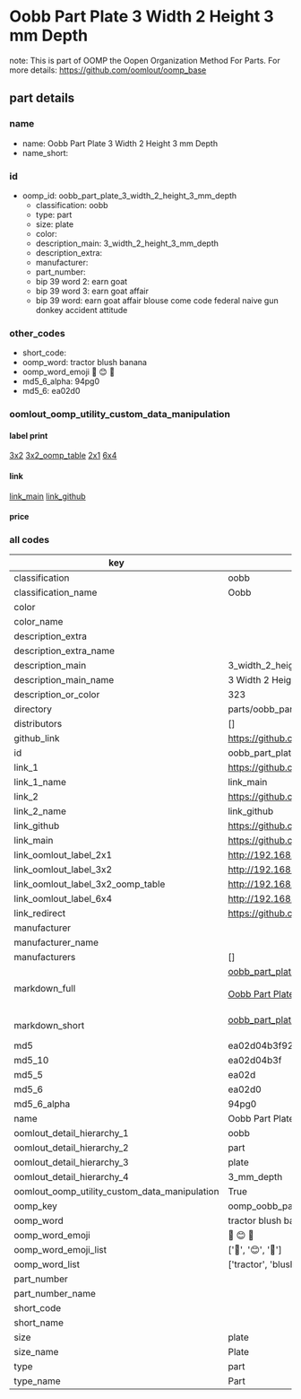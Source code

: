 # Oobb Part Plate 3 Width 2 Height 3 mm Depth  

note: This is part of OOMP the Oopen Organization Method For Parts. For more details: https://github.com/oomlout/oomp_base

##  part details
  







### name
* name: Oobb Part Plate 3 Width 2 Height 3 mm Depth
* name_short: 
### id
* oomp_id: oobb_part_plate_3_width_2_height_3_mm_depth
  * classification: oobb
  * type: part
  * size: plate
  * color: 
  * description_main: 3_width_2_height_3_mm_depth
  * description_extra: 
  * manufacturer: 
  * part_number: 
  * bip 39 word 2: earn goat
  * bip 39 word 3: earn goat affair
  * bip 39 word: earn goat affair blouse come code federal naive gun donkey accident attitude

### other_codes
* short_code: 
* oomp_word: tractor blush banana
* oomp_word_emoji :tractor: :blush: :banana:
* md5_6_alpha: 94pg0
* md5_6: ea02d0






### oomlout_oomp_utility_custom_data_manipulation
#### label print
[3x2](http://192.168.1.245:1112/?label=oomp%2094pg0)
[3x2_oomp_table](http://192.168.1.108:1112/?label=oomp%2094pg0)
[2x1](http://192.168.1.242:1112/?label=oomp%2094pg0)
[6x4](http://192.168.1.55:1112/?label=oomp%2094pg0)    

#### link

[link_main](https://github.com/oomlout/oomlout_oomp_version_1_messy/tree/main/parts/oobb_part_plate_3_width_2_height_3_mm_depth) [link_github](https://github.com/oomlout/oomlout_oomp_version_1_messy/tree/main/parts/oobb_part_plate_3_width_2_height_3_mm_depth)                             

#### price







### all codes 
| key | value |  
| --- | --- |  
| classification | oobb |  
| classification_name | Oobb |  
| color |  |  
| color_name |  |  
| description_extra |  |  
| description_extra_name |  |  
| description_main | 3_width_2_height_3_mm_depth |  
| description_main_name | 3 Width 2 Height 3 mm Depth |  
| description_or_color | 323 |  
| directory | parts/oobb_part_plate_3_width_2_height_3_mm_depth |  
| distributors | [] |  
| github_link | https://github.com/oomlout/oomlout_oomp_part_src/tree/main/parts/oobb_part_plate_3_width_2_height_3_mm_depth |  
| id | oobb_part_plate_3_width_2_height_3_mm_depth |  
| link_1 | https://github.com/oomlout/oomlout_oomp_version_1_messy/tree/main/parts/oobb_part_plate_3_width_2_height_3_mm_depth |  
| link_1_name | link_main |  
| link_2 | https://github.com/oomlout/oomlout_oomp_version_1_messy/tree/main/parts/oobb_part_plate_3_width_2_height_3_mm_depth |  
| link_2_name | link_github |  
| link_github | https://github.com/oomlout/oomlout_oomp_version_1_messy/tree/main/parts/oobb_part_plate_3_width_2_height_3_mm_depth |  
| link_main | https://github.com/oomlout/oomlout_oomp_version_1_messy/tree/main/parts/oobb_part_plate_3_width_2_height_3_mm_depth |  
| link_oomlout_label_2x1 | http://192.168.1.242:1112/?label=oomp%2094pg0 |  
| link_oomlout_label_3x2 | http://192.168.1.245:1112/?label=oomp%2094pg0 |  
| link_oomlout_label_3x2_oomp_table | http://192.168.1.108:1112/?label=oomp%2094pg0 |  
| link_oomlout_label_6x4 | http://192.168.1.55:1112/?label=oomp%2094pg0 |  
| link_redirect | https://github.com/oomlout/oomlout_oomp_version_1_messy/tree/main/parts/oobb_part_plate_3_width_2_height_3_mm_depth |  
| manufacturer |  |  
| manufacturer_name |  |  
| manufacturers | [] |  
| markdown_full | [oobb_part_plate_3_width_2_height_3_mm_depth](none)<br>[](none)<br>[Oobb Part Plate 3 Width 2 Height 3 Mm Depth](none)<br><br> |  
| markdown_short | [oobb_part_plate_3_width_2_height_3_mm_depth](none)<br><br> |  
| md5 | ea02d04b3f92aa8cb41701820899022a |  
| md5_10 | ea02d04b3f |  
| md5_5 | ea02d |  
| md5_6 | ea02d0 |  
| md5_6_alpha | 94pg0 |  
| name | Oobb Part Plate 3 Width 2 Height 3 mm Depth |  
| oomlout_detail_hierarchy_1 | oobb |  
| oomlout_detail_hierarchy_2 | part |  
| oomlout_detail_hierarchy_3 | plate |  
| oomlout_detail_hierarchy_4 | 3_mm_depth |  
| oomlout_oomp_utility_custom_data_manipulation | True |  
| oomp_key | oomp_oobb_part_plate_3_width_2_height_3_mm_depth |  
| oomp_word | tractor blush banana |  
| oomp_word_emoji | :tractor: :blush: :banana: |  
| oomp_word_emoji_list | [':tractor:', ':blush:', ':banana:'] |  
| oomp_word_list | ['tractor', 'blush', 'banana'] |  
| part_number |  |  
| part_number_name |  |  
| short_code |  |  
| short_name |  |  
| size | plate |  
| size_name | Plate |  
| type | part |  
| type_name | Part |  
